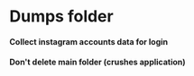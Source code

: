 # Dumps folder
#### Collect instagram accounts data for login
#### Don't delete main folder (crushes application)